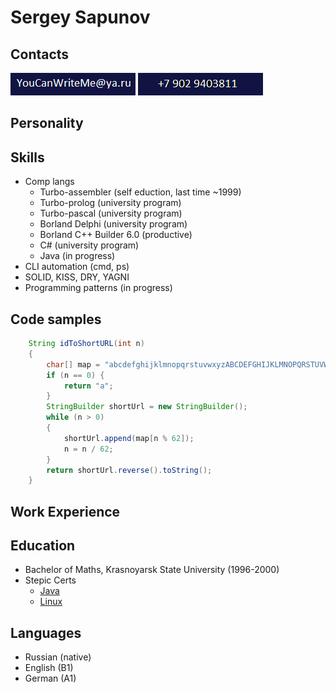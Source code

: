 # Sergey Sapunov

## Contacts
![email](images/m.png)
![mobile phone number](images/pn.png)

## Personality

## Skills
* Comp langs
  * Turbo-assembler (self eduction, last time ~1999)
  * Turbo-prolog (university program)
  * Turbo-pascal (university program)
  * Borland Delphi (university program)
  * Borland C++ Builder 6.0 (productive)
  * C# (university program)
  * Java (in progress)
* CLI automation (cmd, ps)
* SOLID, KISS, DRY, YAGNI
* Programming patterns (in progress)

## Code samples

```Java
    String idToShortURL(int n)
    {
        char[] map = "abcdefghijklmnopqrstuvwxyzABCDEFGHIJKLMNOPQRSTUVWXYZ0123456789".toCharArray();
        if (n == 0) {
            return "a";
        }
        StringBuilder shortUrl = new StringBuilder();
        while (n > 0)
        {
            shortUrl.append(map[n % 62]);
            n = n / 62;
        }
        return shortUrl.reverse().toString();
    }
```

## Work Experience

## Education
* Bachelor of Maths, Krasnoyarsk State University (1996-2000)
* Stepic Certs
  * [Java](https://stepik.org/cert/484608)
  * [Linux](https://stepik.org/cert/108618)

## Languages
* Russian (native)
* English (B1)
* German (A1)
